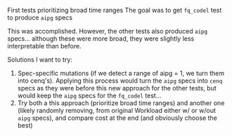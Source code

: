 First tests prioritizing broad time ranges
The goal was to get ```fq_codel``` test to produce ```aipg``` specs

This was accomplished. However, the other tests also produced ```aipg``` specs... although these were more broad, they were slightly less interpretable than before.

Solutions I want to try:
1. Spec-specific mutations (if we detect a range of aipg = 1, we turn them into cenq's). Applying this process would turn the ```aipg``` specs into ```cenq``` specs as they were before this new approach for the other tests, but would keep the ```aipg``` specs for the ```fq_codel``` test...
2. Try both a this approach (prioritize broad time ranges) and another one (likely randomly removing, from original Workload either w/ or w/out ```aipg``` specs), and compare cost at the end (and obviously choose the best)